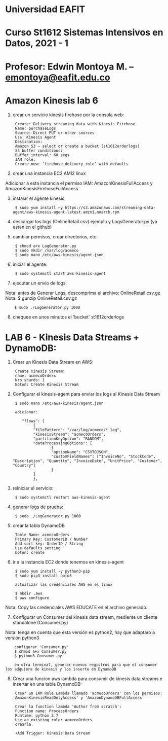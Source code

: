 # Universidad EAFIT
# Curso St1612 Sistemas Intensivos en Datos, 2021 - 1
# Profesor: Edwin Montoya M. – emontoya@eafit.edu.co

# Amazon Kinesis lab 6

1. crear un servicio kinesis firehose por la consola web:

        Create: Delivery streaming data with Kinesis Firehose
        Name: purchaseLogs
        Source: Direct PUT or other sources
        Use: Kinesis Agent
        Destination:
        Amazon S3 – select or create a bucket (st1612orderlogs)
        S3 buffer conditions: 
        Buffer interval: 60 segs
        IAM role:
        Create new: ‘firehose_delivery_role’ with defaults

2. crear una instancia EC2 AMI2 linux

Adicionar a esta instancia el permiso IAM: AmazonKinesisFullAccess y AmazonKinesisFirehoseFullAccess

3. instalar el agente kinesis

        $ sudo yum install –y https://s3.amazonaws.com/streaming-data-agent/aws-kinesis-agent-latest.amzn1.noarch.rpm

4. descargar los logs (OnlineRetail.csv) ejemplo y LogsGenerator.py (ya estan en el github)

5. cambiar permisos, crear directorios, etc:

        $ chmod a+x LogGenerator.py
        $ sudo mkdir /var/log/acmeco
        $ sudo nano /etc/aws-kinesis/agent.json

6. iniciar el agente:

        $ sudo systemctl start aws-kinesis-agent

7. ejecutar un envio de logs:

Nota: antes de Generar Logs, descomprima el archivo: OnlineRetail.csv.gz
Nota: $ gunzip OnlineRetail.csv.gz

        $ sudo ./LogGenerator.py 1000

8. chequee en unos minutos el 'bucket' st1612orderlogs

# LAB 6 - Kinesis Data Streams + DynamoDB:

1. Crear un Kinesis Data Stream en AWS:

        Create Kinesis Stream:
        name: acmecoOrders
        Nro shards: 1
        Boton: Create Kinesis Stream

2. Configurar el kinesis-agent para enviar los logs al Kinesis Data Stream

        $ sudo nano /etc/aws-kinesis/agent.json

        adicionar:

           "flows": [
                {
                "filePattern": "/var/log/acmeco/*.log",
                "kinesisStream": "acmecoOrders",
                "partitionKeyOption": "RANDOM",
                "dataProcessingOptions": [
                        {
                        "optionName": "CSVTOJSON",
                        "customFieldNames": ["InvoiceNo", "StockCode", "Description", "Quantity", "InvoiceDate", "UnitPrice", "Customer", "Country"]
                        }
                ]
                },

3. reiniciar el servicio:

        $ sudo systemctl restart aws-kinesis-agent

4. generar logs de prueba:

        $ sudo ./LogGenerator.py 1000

5. crear la tabla DynamoDB

        Table Name: acmecoOrders
        Primary Key: CustomerID / Number
        Add sort key: OrderID / String
        Use defaults setting
        boton: create

6. ir a la instancia EC2 donde tenemos en kinesis-agent

        $ sudo yum install -y python3-pip
        $ sudo pip3 install boto3

        actualizar las credenciales AWS en el linux

        $ mkdir .aws
        $ aws configure

Nota: Copy las credenciales AWS EDUCATE en el archivo generado.

7. Configurar un Consumer del kinesis data stream, mediente un cliente standalone (Consumer.py)

Nota: tenga en cuenta que esta versión es python2, hay que adaptaro a versión python3

        configurar 'Consumer.py'
        $ chmod a+x Consumer.py
        $ python3 Consumer.py

        en otra terminal, generar nuevos registros para que el consumer los adquiera de kinesis y los inserte en DynamoDB

8. Crear una funcion aws lambda para consumir de kinesis data streams e insertar en una table DynamoDB:

        Crear un IAM Role Lambda llamado 'acmecoOrders' con los permisos: 'AmazonKinesisReadOnlyAccess' y 'AmazonDynamoDBFullAccess'

        Crear la function lambda 'Author from scratch':
        Function name: ProcessOrders
        Runtime: python 2.7
        Use an existing role: acmecoOrders
        crearla.

        +Add Trigger: Kinesis Data Stream